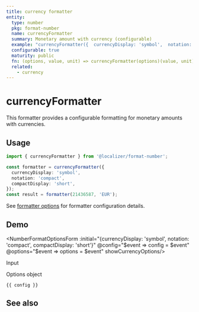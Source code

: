 ```yaml
---
title: currency formatter
entity:
  type: number
  pkg: format-number
  name: currencyFormatter
  summary: Monetary amount with currency (configurable)
  example: "currencyFormatter({  currencyDisplay: 'symbol',  notation: 'compact',  compactDisplay: 'short'})(21436587, 'EUR')"
  configurable: true
  maturity: public
  fn: (options, value, unit) => currencyFormatter(options)(value, unit)
  related:
    - currency
---
```


# currencyFormatter <Package name="format-number"/>

This formatter provides a configurable formatting for monetary amounts with currencies.

## Usage

```typescript twoslash
import { currencyFormatter } from '@localizer/format-number';

const formatter = currencyFormatter({
  currencyDisplay: 'symbol',
  notation: 'compact',
  compactDisplay: 'short',
});
const result = formatter(21436587, 'EUR');
```

See [formatter options](./options/index.md) for formatter configuration details.

## Demo

<script setup>
  import { ref, computed, watch } from 'vue';
  import { NForm, NFormItem } from 'naive-ui/es/form';
  import { NInputNumber } from 'naive-ui/es/input-number';
  import { NSelect } from 'naive-ui/es/select';
  import { NDivider } from 'naive-ui/es/divider';
  import { NCollapse, NCollapseItem } from 'naive-ui/es/collapse';
  import NumberFormatOptionsForm from './NumberFormatOptionsForm.vue';
  import { currencyName } from '@localizer/format';

  const value = ref(21436587);
  const config = ref();
  const options = ref({});

  const unit = ref('EUR');

  const unitOptions = Intl.supportedValuesOf('currency').map(currency => ({label: `${currency} - ${currencyName(currency).localize('en-US')}`, value: currency}));

</script>

<EntityDemo :args="[options, value, unit]">

<NumberFormatOptionsForm :initial="{currencyDisplay: 'symbol', notation: 'compact', compactDisplay: 'short'}" @config="$event => config = $event" @options="$event => options = $event" showCurrencyOptions/>

<NDivider title-placement="left">Input</NDivider>
<NFormItem label="Value"><NInputNumber clearable v-model:value="value" /></NFormItem>
<NFormItem label="Currency"><NSelect filterable v-model:value="unit" :options="unitOptions"/></NFormItem>

<NDivider title-placement="left">Options object</NDivider>

```-vue
{{ config }}
```

</EntityDemo>

## See also

<Entities />
